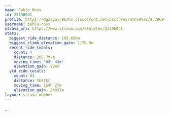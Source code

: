 ```yaml
---
name: Pablo Ross
id: 23796941
profile: https://dgalywyr863hv.cloudfront.net/pictures/athletes/23796941/14615399/1/large.jpg
username: pablo-ross
strava_url: https://www.strava.com/athletes/23796941
stats:
  biggest_ride_distance: 193.82km
  biggest_climb_elevation_gain: 1170.9m
  recent_ride_totals:
    count: 4
    distance: 265.79km
    moving_time: '08h 43m'
    elevation_gain: 934m
  ytd_ride_totals:
    count: 83
    distance: 3631km
    moving_time: 154h 27m
    elevation_gain: 24837m
layout: strava_member
--- 
```

...
